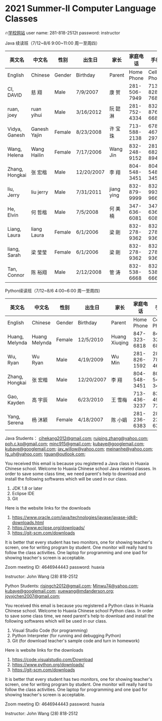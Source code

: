 # 2021 Summer-II Computer Language Classes

[](../../doc/myIcons.md)

🔥[学校网站](http://houstonhuaxia.org/)
user name: 281-818-2512t
password: instructor

Java 续读班（7/12~8/6 9:00~11:00 周一至周四）

英文名|中文名|性别|出生日|家长|家庭电话|手机|电子邮箱
|---  |---  |--- |---  |--- |---    |---|----    |
English|Chinese|Gender|Birthday|Parent|Home Phone|Cell Phone|Email|
CI, DAVID|慈 翔|Male|7/9/2007|康 贺|281-506-7949|713-828-7683|cihekang2012@gmail.com
ruan, joey|	ruan yihui|Male|3/16/2012|阮 懿淋|281-752-4334|832-876-6680|ruiping.zhang@yahoo.com
Vidya, Ganesh|Ganesh Yajin|Female|8/23/2008|许 宝珠|713-588-2138|678-467-2978|poh.c.ko@gmail.com
Wang, Helena|Wang Hailin|Female|7/17/2006|Wang Jin|832-248-9152|281-682-8948|minc915@gmail.com
Zhang, Hongkai|张 宏楷|Male|12/20/2007|李 翔|804-548-3451|804-548-3451|kubaye@googlemail.com
liu, Jerry|liu jerry|Male|7/31/2011|jiang ying|832-879-9999|832-993-9666|jay_willow@yahoo.com
He, Elvin|何 哲楷|Male|7/5/2008|何 美楠|347-636-6081|347-636-6081|meinanhe@yahoo.com
Liang, Laura|liang Laura|Female|6/1/2006|梁 剛|832-278-9362|832-278-9362|lg_uh@yahoo.com
liang, Sarah|梁 莹莹|Female|6/1/2006|梁 剛|832-278-9362|832-278-9362|lg_uh@yahoo.com
Tan, Connor|陈 裕翔|Male|2/12/2008|管 涛|832-538-6668|832-538-6668|tguan@outlook.com

Python续读班（7/12~8/6 4:00~6:00 周一至周四）

英文名|中文名|性别|出生日|家长|家庭电话|手机|电子邮箱
|---  |---  |--- |---  |--- |---    |---|----    |
English|Chinese|Gender|Birthday|Parent|Home Phone|Cell Phone|Email|
Huang, Melynda|Huang Melynda|Female|12/5/2010|Huang Xiuqing|847-323-6818|847-323-6818|risingch2012@gmail.com
Wu, Ryan|Wu Ryan|Male|4/19/2009|Wu Min|281-826-1592|281-785-4617|Minwu74@yahoo.com
Zhang, Hongkai|张 宏楷|Male|12/20/2007|李 翔|804-548-3451|804-548-3451|kubaye@googlemail.com
Gao, Kayden|高 宇辰|Male|6/23/2010|王 雪梅|713-436-3237|832-495-7296|xuewang@mdanderson.org
Yang, Serena|杨 沐颖|Female|4/18/2007|陈 小娟|281-236-6383|281-236-6383|joyxjchen2007@gmail.com

Java Students：
cihekang2012@gmail.com;
ruiping.zhang@yahoo.com;
poh.c.ko@gmail.com;
minc915@gmail.com;
kubaye@googlemail.com;
kubaye@googlemail.com;
jay_willow@yahoo.com;
meinanhe@yahoo.com;
lg_uh@yahoo.com;
tguan@outlook.com;

You received this email is because you registered a Java class in Huaxia Chinese school. Welcome to Huaxia Chinese school Java related classes. In order to save some class time, we need parent's help to download and install the following softwares which will be used in our class.

1. JDK 1.8 or later
2. Eclipse IDE
3. Git

Here is the website links for the downloads
1. https://www.oracle.com/java/technologies/javase/javase-jdk8-downloads.html
2. https://www.eclipse.org/downloads/
3. https://git-scm.com/downloads

It is better that every student has two monitors, one for showing teacher's screen, one for writing program by student. One monitor will really hard to follow the class activities. One laptop for programming and one ipad for showing teacher's screen is acceptable.

Zoom meeting ID: 4646944443
password: huaxia


Instructor: John Wang
(28) 818-2512


Python Students:
risingch2012@gmail.com;
Minwu74@yahoo.com;
kubaye@googlemail.com;
xuewang@mdanderson.org;
joyxjchen2007@gmail.com;

You received this email is because you registered a Python class in Huaxia Chinese school. Welcome to Huaxia Chinese school Python class. In order to save some class time, we need parent's help to download and install the following softwares which will be used in our class.

1. Visual Studio Code (for programming)
2. Python Interpreter (for running and debugging Python)
3. Git (for download teacher's sample code and turn in homework)

Here is website links for the downloads
1. https://code.visualstudio.com/Download
2. https://www.python.org/downloads/
3. https://git-scm.com/downloads

It is better that every student has two monitors, one for showing teacher's screen, one for writing program by student. One monitor will really hard to follow the class activities. One laptop for programming and one ipad for showing teacher's screen is acceptable.

Zoom meeting ID: 4646944443
password: huaxia


Instructor: John Wang
(28) 818-2512
